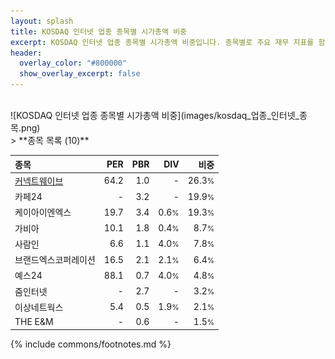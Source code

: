 ```yaml
---
layout: splash
title: KOSDAQ 인터넷 업종 종목별 시가총액 비중
excerpt: KOSDAQ 인터넷 업종 종목별 시가총액 비중입니다. 종목별로 주요 재무 지표를 함께 표시합니다.
header:
  overlay_color: "#800000"
  show_overlay_excerpt: false
---
```

<br>
![KOSDAQ 인터넷 업종 종목별 시가총액 비중](images/kosdaq_업종_인터넷_종목.png)
<br>
> **종목 목록 (10)**<a id="list"></a>

| **종목** | **PER** | **PBR** | **DIV** | **비중** |
| :------- | ------: | ------: | ------: | -------: |
| [커넥트웨이브](/119860/) | 64.2 | 1.0 | - | 26.3<small>%</small> |
| 카페24 | - | 3.2 | - | 19.9<small>%</small> |
| 케이아이엔엑스 | 19.7 | 3.4 | 0.6<small>%</small> | 19.3<small>%</small> |
| 가비아 | 10.1 | 1.8 | 0.4<small>%</small> | 8.7<small>%</small> |
| 사람인 | 6.6 | 1.1 | 4.0<small>%</small> | 7.8<small>%</small> |
| 브랜드엑스코퍼레이션 | 16.5 | 2.1 | 2.1<small>%</small> | 6.4<small>%</small> |
| 예스24 | 88.1 | 0.7 | 4.0<small>%</small> | 4.8<small>%</small> |
| 줌인터넷 | - | 2.7 | - | 3.2<small>%</small> |
| 이상네트웍스 | 5.4 | 0.5 | 1.9<small>%</small> | 2.1<small>%</small> |
| THE E&M | - | 0.6 | - | 1.5<small>%</small> |

{% include commons/footnotes.md %}